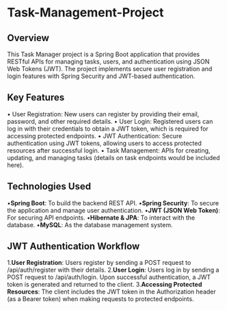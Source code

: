 # Task-Management-Project

## Overview

This Task Manager project is a Spring Boot application that provides RESTful APIs for managing tasks, users, and authentication using JSON Web Tokens (JWT). The project implements secure user registration and login features with Spring Security and JWT-based authentication.

## Key Features

• User Registration: New users can register by providing their email, password, and other required details.
• User Login: Registered users can log in with their credentials to obtain a JWT token, which is required for accessing protected endpoints.
• JWT Authentication: Secure authentication using JWT tokens, allowing users to access protected resources after successful login.
• Task Management: APIs for creating, updating, and managing tasks (details on task endpoints would be included here).

## Technologies Used

•__Spring Boot__: To build the backend REST API.
•__Spring Security__: To secure the application and manage user authentication.
•__JWT (JSON Web Token)__: For securing API endpoints.
•__Hibernate & JPA__: To interact with the database.
•__MySQL__: As the database management system.

## JWT Authentication Workflow

1.__User Registration__: Users register by sending a POST request to /api/auth/register with their details.
2.__User Login__: Users log in by sending a POST request to /api/auth/login. Upon successful authentication, a JWT token is generated and returned to the client.
3.__Accessing Protected Resources__: The client includes the JWT token in the Authorization header (as a Bearer token) when making requests to protected endpoints.
